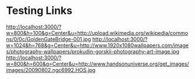 # Testing Links

<http://localhost:3000/?w=800&h=100&g=Center&u=http://upload.wikimedia.org/wikipedia/commons/0/0c/GoldenGateBridge-001.jpg>
<http://localhost:3000/?w=1024&h=768&g=Center&u=http://www.1920x1080wallpapers.com/images/photography-wallpapers/prokudin-gorskii-photography-art-image.jpg>
<http://localhost:3000/?w=800&h=600&g=Center&u=http://www.handsonuniverse.org/get_images/images/20090802.ngc6992.HOS.jpg>
